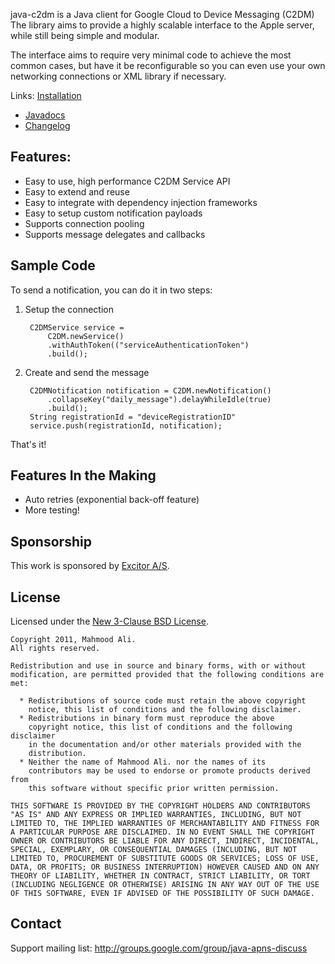 java-c2dm is a Java client for Google Cloud to Device Messaging (C2DM)
The library aims to provide a highly scalable interface to the Apple
server, while still being simple and modular.

The interface aims to require very minimal code to achieve the most common
cases, but have it be reconfigurable so you can even use your own networking
connections or XML library if necessary.

Links: [Installation](http://wiki.github.com/notnoop/java-c2dm/installation)
- [Javadocs](http://notnoop.github.com/java-c2dm/apidocs/index.html)
- [Changelog](https://github.com/notnoop/java-c2dm/blob/master/CHANGELOG)

Features:
--------------
  *  Easy to use, high performance C2DM Service API
  *  Easy to extend and reuse
  *  Easy to integrate with dependency injection frameworks
  *  Easy to setup custom notification payloads
  *  Supports connection pooling
  *  Supports message delegates and callbacks


Sample Code
----------------

To send a notification, you can do it in two steps:

1. Setup the connection

        C2DMService service =
            C2DM.newService()
            .withAuthToken(("serviceAuthenticationToken")
            .build();

2. Create and send the message

        C2DMNotification notification = C2DM.newNotification()
            .collapseKey("daily_message").delayWhileIdle(true)
            .build();
        String registrationId = "deviceRegistrationID"
        service.push(registrationId, notification);

That's it!

Features In the Making
---------------------------
  * Auto retries (exponential back-off feature)
  * More testing!

Sponsorship
---------------

This work is sponsored by [Excitor A/S](http://www.excitor.com/).

License
----------------

Licensed under the [New 3-Clause BSD License](http://www.opensource.org/licenses/BSD-3-Clause).

    Copyright 2011, Mahmood Ali.
    All rights reserved.

    Redistribution and use in source and binary forms, with or without
    modification, are permitted provided that the following conditions are
    met:

      * Redistributions of source code must retain the above copyright
        notice, this list of conditions and the following disclaimer.
      * Redistributions in binary form must reproduce the above
        copyright notice, this list of conditions and the following disclaimer
        in the documentation and/or other materials provided with the
        distribution.
      * Neither the name of Mahmood Ali. nor the names of its
        contributors may be used to endorse or promote products derived from
        this software without specific prior written permission.

    THIS SOFTWARE IS PROVIDED BY THE COPYRIGHT HOLDERS AND CONTRIBUTORS
    "AS IS" AND ANY EXPRESS OR IMPLIED WARRANTIES, INCLUDING, BUT NOT
    LIMITED TO, THE IMPLIED WARRANTIES OF MERCHANTABILITY AND FITNESS FOR
    A PARTICULAR PURPOSE ARE DISCLAIMED. IN NO EVENT SHALL THE COPYRIGHT
    OWNER OR CONTRIBUTORS BE LIABLE FOR ANY DIRECT, INDIRECT, INCIDENTAL,
    SPECIAL, EXEMPLARY, OR CONSEQUENTIAL DAMAGES (INCLUDING, BUT NOT
    LIMITED TO, PROCUREMENT OF SUBSTITUTE GOODS OR SERVICES; LOSS OF USE,
    DATA, OR PROFITS; OR BUSINESS INTERRUPTION) HOWEVER CAUSED AND ON ANY
    THEORY OF LIABILITY, WHETHER IN CONTRACT, STRICT LIABILITY, OR TORT
    (INCLUDING NEGLIGENCE OR OTHERWISE) ARISING IN ANY WAY OUT OF THE USE
    OF THIS SOFTWARE, EVEN IF ADVISED OF THE POSSIBILITY OF SUCH DAMAGE.

Contact
---------------
Support mailing list: http://groups.google.com/group/java-apns-discuss

